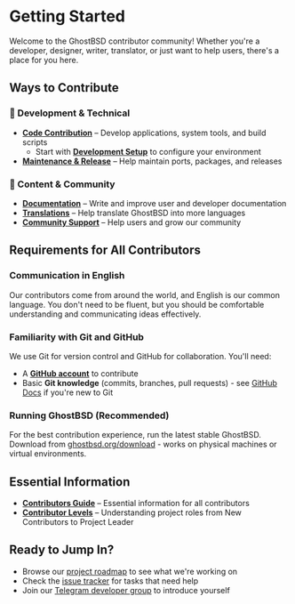 # Getting Started

Welcome to the GhostBSD contributor community! Whether you're a developer, designer, writer, translator, or just want to help users, there's a place for you here.

## Ways to Contribute

### 🔧 Development & Technical
- **[Code Contribution](../code/index)** – Develop applications, system tools, and build scripts
  - Start with **[Development Setup](../code/development-setup)** to configure your environment
- **[Maintenance & Release](../maintenance-release/index)** – Help maintain ports, packages, and releases

### 📝 Content & Community  
- **[Documentation](../documentation/index)** – Write and improve user and developer documentation
- **[Translations](../translations/index)** – Help translate GhostBSD into more languages
- **[Community Support](../community/index)** – Help users and grow our community

## Requirements for All Contributors

### Communication in English
Our contributors come from around the world, and English is our common language. You don't need to be fluent, but you should be comfortable understanding and communicating ideas effectively.

### Familiarity with Git and GitHub
We use Git for version control and GitHub for collaboration. You'll need:
- A **[GitHub account](https://github.com/)** to contribute
- Basic **Git knowledge** (commits, branches, pull requests) - see [GitHub Docs](https://docs.github.com/en/get-started/start-your-journey) if you're new to Git

### Running GhostBSD (Recommended)
For the best contribution experience, run the latest stable GhostBSD. Download from [ghostbsd.org/download](https://www.ghostbsd.org/download) - works on physical machines or virtual environments.

## Essential Information

- **[Contributors Guide](ghostbsd-contributors-guide)** – Essential information for all contributors
- **[Contributor Levels](contributor-levels)** – Understanding project roles from New Contributors to Project Leader

## Ready to Jump In?

- Browse our [project roadmap](https://github.com/orgs/ghostbsd/projects/4) to see what we're working on
- Check the [issue tracker](https://github.com/orgs/ghostbsd/projects/4/views/21) for tasks that need help
- Join our [Telegram developer group](https://t.me/ghostbsd_dev) to introduce yourself